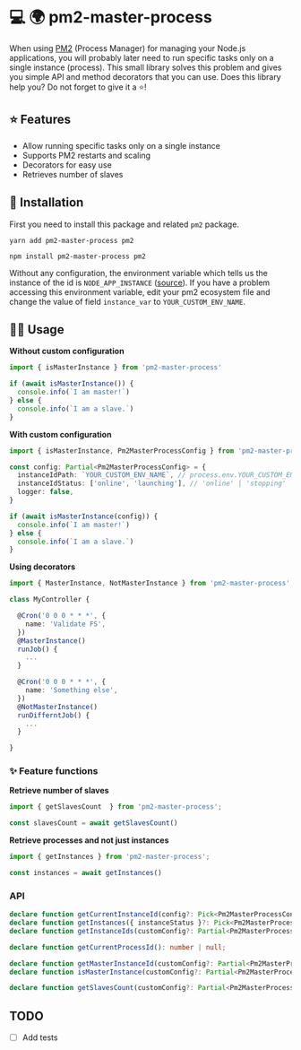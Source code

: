 # 💻 🌍 pm2-master-process

When using [PM2](https://github.com/Unitech/pm2) (Process Manager) for managing your Node.js applications,
you will probably later need to run specific tasks only on a single instance (process). This small library solves
this problem and gives you simple API and method decorators that you can use.
Does this library help you? Do not forget to give it a ⭐️!

## ⭐️ Features

- Allow running specific tasks only on a single instance
- Supports PM2 restarts and scaling
- Decorators for easy use
- Retrieves number of slaves 

## 🚀 Installation

First you need to install this package and related `pm2` package.

```
yarn add pm2-master-process pm2
```
```
npm install pm2-master-process pm2
```


Without any configuration, the environment variable which tells us the instance of the id is `NODE_APP_INSTANCE` ([source](https://pm2.keymetrics.io/docs/usage/environment/)).
If you have a problem accessing this environment variable, edit your pm2 ecosystem file and change the value of field `instance_var` to `YOUR_CUSTOM_ENV_NAME`.

## 🤘🏻 Usage

**Without custom configuration**

```typescript
import { isMasterInstance } from 'pm2-master-process'

if (await isMasterInstance()) {
  console.info(`I am master!`)
} else {
  console.info(`I am a slave.`)
}
```

**With custom configuration**
```typescript
import { isMasterInstance, Pm2MasterProcessConfig } from 'pm2-master-process'

const config: Partial<Pm2MasterProcessConfig> = {
  instanceIdPath: `YOUR_CUSTOM_ENV_NAME`, // process.env.YOUR_CUSTOM_ENV_NAME
  instanceIdStatus: ['online', 'launching'], // 'online' | 'stopping' | 'stopped' | 'launching' | 'errored' | 'one-launch-status', default is ['online'] 
  logger: false,
}

if (await isMasterInstance(config)) {
  console.info(`I am master!`)
} else {
  console.info(`I am a slave.`)
}
```

**Using decorators**

```typescript
import { MasterInstance, NotMasterInstance } from 'pm2-master-process';

class MyController {

  @Cron('0 0 0 * * *', {
    name: 'Validate FS',
  })
  @MasterInstance()
  runJob() {
    ...
  }

  @Cron('0 0 0 * * *', {
    name: 'Something else',
  })
  @NotMasterInstance()
  runDifferntJob() {
    ...
  }

}
```

### ✨ Feature functions

**Retrieve number of slaves**

```typescript
import { getSlavesCount  } from 'pm2-master-process';

const slavesCount = await getSlavesCount()
```

**Retrieve processes and not just instances**

```typescript
import { getInstances } from 'pm2-master-process';

const instances = await getInstances()
```

### API

```typescript
declare function getCurrentInstanceId(config?: Pick<Pm2MasterProcessConfig, 'instanceIdPath'>): number | null;
declare function getInstances({ instanceStatus }?: Pick<Pm2MasterProcessConfig, 'instanceStatus'>): Promise<ProcessDescription[]>;
declare function getInstanceIds(customConfig?: Partial<Pm2MasterProcessConfig>): Promise<number[]>;

declare function getCurrentProcessId(): number | null;

declare function getMasterInstanceId(customConfig?: Partial<Pm2MasterProcessConfig>): Promise<number | null>;
declare function isMasterInstance(customConfig?: Partial<Pm2MasterProcessConfig>): Promise<boolean>;

declare function getSlavesCount(customConfig?: Partial<Pm2MasterProcessConfig>): Promise<number>;
```

## TODO

- [ ] Add tests
